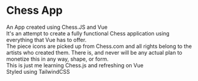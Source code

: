 # Chess App

An App created using Chess.JS and Vue
<br>
It's an attempt to create a fully functional
Chess application using everything that Vue has to offer.
<br>
The piece icons are picked up from Chess.com
and all rights belong to the artists who created them.
There is, and never will be any actual plan to monetize this
in any way, shape, or form.
<br>
This is just me learning Chess.js and refreshing on Vue
<br>
Styled using TailwindCSS
